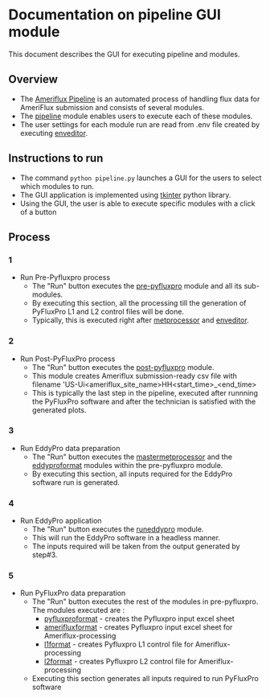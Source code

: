 # Documentation on pipeline GUI module
This document describes the GUI for executing pipeline and modules.

## Overview
- The [Ameriflux Pipeline](https://github.com/ncsa/ameriflux-pipeline/tree/develop/ameriflux_pipeline) is an automated process of handling flux data for AmeriFlux submission and consists of several modules.
- The [pipeline](https://github.com/ncsa/ameriflux-pipeline/blob/develop/ameriflux_pipeline/pipeline.py) module enables users to execute each of these modules.
- The user settings for each module run are read from .env file created by executing [enveditor](https://github.com/ncsa/ameriflux-pipeline/blob/develop/docs/enveditor.md).

## Instructions to run
- The command ```python pipeline.py``` launches a GUI for the users to select which modules to run.
- The GUI application is implemented using [tkinter](https://docs.python.org/3/library/tk.html) python library.
- Using the GUI, the user is able to execute specific modules with a click of a button

## Process
### 1
- Run Pre-Pyfluxpro process
  - The "Run" button executes the [pre-pyfluxpro](https://github.com/ncsa/ameriflux-pipeline/blob/develop/docs/prepyfluxpro.md) module and all its sub-modules.
  - By executing this section, all the processing till the generation of PyFluxPro L1 and L2 control files will be done.
  - Typically, this is executed right after [metprocessor](https://github.com/ncsa/ameriflux-pipeline/blob/develop/docs/metprocessor.md) and [enveditor](https://github.com/ncsa/ameriflux-pipeline/blob/develop/docs/enveditor.md).
### 2
- Run Post-PyFluxPro process
  - The "Run" button executes the [post-pyfluxpro](https://github.com/ncsa/ameriflux-pipeline/blob/develop/docs/postpyfluxpro.md) module.
  - This module creates Ameriflux submission-ready csv file with filename 'US-Ui<ameriflux_site_name>HH<start_time>_<end_time>
  - This is typically the last step in the pipeline, executed after runnning the PyFluxPro software and after the technician is satisfied with the generated plots.
### 3
- Run EddyPro data preparation
  - The "Run" button executes the [mastermetprocessor](https://github.com/ncsa/ameriflux-pipeline/blob/develop/docs/master_met/mastermetprocessor.md) and the [eddyproformat](https://github.com/ncsa/ameriflux-pipeline/blob/develop/docs/eddypro/eddyproformat.md) modules within the pre-pyfluxpro module.
  - By executing this section, all inputs required for the EddyPro software run is generated.
### 4
- Run EddyPro application
  - The "Run" button executes the [runeddypro](https://github.com/ncsa/ameriflux-pipeline/blob/develop/docs/eddypro/runeddypro.md) module.
  - This will run the EddyPro software in a headless manner.
  - The inputs required will be taken from the output generated by step#3.
### 5
- Run PyFluxPro data preparation
  - The "Run" button executes the rest of the modules in pre-pyfluxpro. The modules executed are :
    - [pyfluxproformat](https://github.com/ncsa/ameriflux-pipeline/blob/develop/docs/pyfluxpro/pyfluxproformat.md) - creates the Pyfluxpro input excel sheet
    - [amerifluxformat](https://github.com/ncsa/ameriflux-pipeline/blob/develop/docs/pyfluxpro/amerifluxformat.md) - creates Pyfluxpro input excel sheet for Ameriflux-processing
    - [l1format](https://github.com/ncsa/ameriflux-pipeline/blob/develop/docs/pyfluxpro/l1format.md) - creates Pyfluxpro L1 control file for Ameriflux-processing
    - [l2format](https://github.com/ncsa/ameriflux-pipeline/blob/develop/docs/pyfluxpro/l2format.md) - creates Pyfluxpro L2 control file for Ameriflux-processing
  - Executing this section generates all inputs required to run PyFluxPro software
